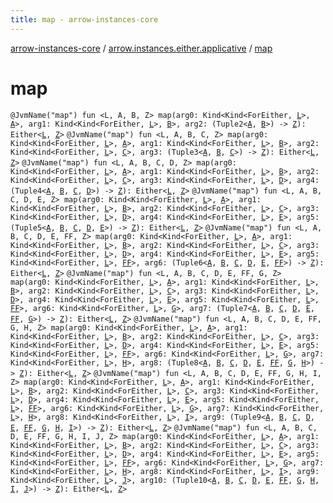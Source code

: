 ```yaml
---
title: map - arrow-instances-core
---
```


[arrow-instances-core](../index.html) / [arrow.instances.either.applicative](index.html) / [map](./map.html)

# map

`@JvmName("map") fun <L, A, B, Z> map(arg0: Kind<Kind<ForEither, `[`L`](map.html#L)`>, `[`A`](map.html#A)`>, arg1: Kind<Kind<ForEither, `[`L`](map.html#L)`>, `[`B`](map.html#B)`>, arg2: (Tuple2<`[`A`](map.html#A)`, `[`B`](map.html#B)`>) -> `[`Z`](map.html#Z)`): Either<`[`L`](map.html#L)`, `[`Z`](map.html#Z)`>`
`@JvmName("map") fun <L, A, B, C, Z> map(arg0: Kind<Kind<ForEither, `[`L`](map.html#L)`>, `[`A`](map.html#A)`>, arg1: Kind<Kind<ForEither, `[`L`](map.html#L)`>, `[`B`](map.html#B)`>, arg2: Kind<Kind<ForEither, `[`L`](map.html#L)`>, `[`C`](map.html#C)`>, arg3: (Tuple3<`[`A`](map.html#A)`, `[`B`](map.html#B)`, `[`C`](map.html#C)`>) -> `[`Z`](map.html#Z)`): Either<`[`L`](map.html#L)`, `[`Z`](map.html#Z)`>`
`@JvmName("map") fun <L, A, B, C, D, Z> map(arg0: Kind<Kind<ForEither, `[`L`](map.html#L)`>, `[`A`](map.html#A)`>, arg1: Kind<Kind<ForEither, `[`L`](map.html#L)`>, `[`B`](map.html#B)`>, arg2: Kind<Kind<ForEither, `[`L`](map.html#L)`>, `[`C`](map.html#C)`>, arg3: Kind<Kind<ForEither, `[`L`](map.html#L)`>, `[`D`](map.html#D)`>, arg4: (Tuple4<`[`A`](map.html#A)`, `[`B`](map.html#B)`, `[`C`](map.html#C)`, `[`D`](map.html#D)`>) -> `[`Z`](map.html#Z)`): Either<`[`L`](map.html#L)`, `[`Z`](map.html#Z)`>`
`@JvmName("map") fun <L, A, B, C, D, E, Z> map(arg0: Kind<Kind<ForEither, `[`L`](map.html#L)`>, `[`A`](map.html#A)`>, arg1: Kind<Kind<ForEither, `[`L`](map.html#L)`>, `[`B`](map.html#B)`>, arg2: Kind<Kind<ForEither, `[`L`](map.html#L)`>, `[`C`](map.html#C)`>, arg3: Kind<Kind<ForEither, `[`L`](map.html#L)`>, `[`D`](map.html#D)`>, arg4: Kind<Kind<ForEither, `[`L`](map.html#L)`>, `[`E`](map.html#E)`>, arg5: (Tuple5<`[`A`](map.html#A)`, `[`B`](map.html#B)`, `[`C`](map.html#C)`, `[`D`](map.html#D)`, `[`E`](map.html#E)`>) -> `[`Z`](map.html#Z)`): Either<`[`L`](map.html#L)`, `[`Z`](map.html#Z)`>`
`@JvmName("map") fun <L, A, B, C, D, E, FF, Z> map(arg0: Kind<Kind<ForEither, `[`L`](map.html#L)`>, `[`A`](map.html#A)`>, arg1: Kind<Kind<ForEither, `[`L`](map.html#L)`>, `[`B`](map.html#B)`>, arg2: Kind<Kind<ForEither, `[`L`](map.html#L)`>, `[`C`](map.html#C)`>, arg3: Kind<Kind<ForEither, `[`L`](map.html#L)`>, `[`D`](map.html#D)`>, arg4: Kind<Kind<ForEither, `[`L`](map.html#L)`>, `[`E`](map.html#E)`>, arg5: Kind<Kind<ForEither, `[`L`](map.html#L)`>, `[`FF`](map.html#FF)`>, arg6: (Tuple6<`[`A`](map.html#A)`, `[`B`](map.html#B)`, `[`C`](map.html#C)`, `[`D`](map.html#D)`, `[`E`](map.html#E)`, `[`FF`](map.html#FF)`>) -> `[`Z`](map.html#Z)`): Either<`[`L`](map.html#L)`, `[`Z`](map.html#Z)`>`
`@JvmName("map") fun <L, A, B, C, D, E, FF, G, Z> map(arg0: Kind<Kind<ForEither, `[`L`](map.html#L)`>, `[`A`](map.html#A)`>, arg1: Kind<Kind<ForEither, `[`L`](map.html#L)`>, `[`B`](map.html#B)`>, arg2: Kind<Kind<ForEither, `[`L`](map.html#L)`>, `[`C`](map.html#C)`>, arg3: Kind<Kind<ForEither, `[`L`](map.html#L)`>, `[`D`](map.html#D)`>, arg4: Kind<Kind<ForEither, `[`L`](map.html#L)`>, `[`E`](map.html#E)`>, arg5: Kind<Kind<ForEither, `[`L`](map.html#L)`>, `[`FF`](map.html#FF)`>, arg6: Kind<Kind<ForEither, `[`L`](map.html#L)`>, `[`G`](map.html#G)`>, arg7: (Tuple7<`[`A`](map.html#A)`, `[`B`](map.html#B)`, `[`C`](map.html#C)`, `[`D`](map.html#D)`, `[`E`](map.html#E)`, `[`FF`](map.html#FF)`, `[`G`](map.html#G)`>) -> `[`Z`](map.html#Z)`): Either<`[`L`](map.html#L)`, `[`Z`](map.html#Z)`>`
`@JvmName("map") fun <L, A, B, C, D, E, FF, G, H, Z> map(arg0: Kind<Kind<ForEither, `[`L`](map.html#L)`>, `[`A`](map.html#A)`>, arg1: Kind<Kind<ForEither, `[`L`](map.html#L)`>, `[`B`](map.html#B)`>, arg2: Kind<Kind<ForEither, `[`L`](map.html#L)`>, `[`C`](map.html#C)`>, arg3: Kind<Kind<ForEither, `[`L`](map.html#L)`>, `[`D`](map.html#D)`>, arg4: Kind<Kind<ForEither, `[`L`](map.html#L)`>, `[`E`](map.html#E)`>, arg5: Kind<Kind<ForEither, `[`L`](map.html#L)`>, `[`FF`](map.html#FF)`>, arg6: Kind<Kind<ForEither, `[`L`](map.html#L)`>, `[`G`](map.html#G)`>, arg7: Kind<Kind<ForEither, `[`L`](map.html#L)`>, `[`H`](map.html#H)`>, arg8: (Tuple8<`[`A`](map.html#A)`, `[`B`](map.html#B)`, `[`C`](map.html#C)`, `[`D`](map.html#D)`, `[`E`](map.html#E)`, `[`FF`](map.html#FF)`, `[`G`](map.html#G)`, `[`H`](map.html#H)`>) -> `[`Z`](map.html#Z)`): Either<`[`L`](map.html#L)`, `[`Z`](map.html#Z)`>`
`@JvmName("map") fun <L, A, B, C, D, E, FF, G, H, I, Z> map(arg0: Kind<Kind<ForEither, `[`L`](map.html#L)`>, `[`A`](map.html#A)`>, arg1: Kind<Kind<ForEither, `[`L`](map.html#L)`>, `[`B`](map.html#B)`>, arg2: Kind<Kind<ForEither, `[`L`](map.html#L)`>, `[`C`](map.html#C)`>, arg3: Kind<Kind<ForEither, `[`L`](map.html#L)`>, `[`D`](map.html#D)`>, arg4: Kind<Kind<ForEither, `[`L`](map.html#L)`>, `[`E`](map.html#E)`>, arg5: Kind<Kind<ForEither, `[`L`](map.html#L)`>, `[`FF`](map.html#FF)`>, arg6: Kind<Kind<ForEither, `[`L`](map.html#L)`>, `[`G`](map.html#G)`>, arg7: Kind<Kind<ForEither, `[`L`](map.html#L)`>, `[`H`](map.html#H)`>, arg8: Kind<Kind<ForEither, `[`L`](map.html#L)`>, `[`I`](map.html#I)`>, arg9: (Tuple9<`[`A`](map.html#A)`, `[`B`](map.html#B)`, `[`C`](map.html#C)`, `[`D`](map.html#D)`, `[`E`](map.html#E)`, `[`FF`](map.html#FF)`, `[`G`](map.html#G)`, `[`H`](map.html#H)`, `[`I`](map.html#I)`>) -> `[`Z`](map.html#Z)`): Either<`[`L`](map.html#L)`, `[`Z`](map.html#Z)`>`
`@JvmName("map") fun <L, A, B, C, D, E, FF, G, H, I, J, Z> map(arg0: Kind<Kind<ForEither, `[`L`](map.html#L)`>, `[`A`](map.html#A)`>, arg1: Kind<Kind<ForEither, `[`L`](map.html#L)`>, `[`B`](map.html#B)`>, arg2: Kind<Kind<ForEither, `[`L`](map.html#L)`>, `[`C`](map.html#C)`>, arg3: Kind<Kind<ForEither, `[`L`](map.html#L)`>, `[`D`](map.html#D)`>, arg4: Kind<Kind<ForEither, `[`L`](map.html#L)`>, `[`E`](map.html#E)`>, arg5: Kind<Kind<ForEither, `[`L`](map.html#L)`>, `[`FF`](map.html#FF)`>, arg6: Kind<Kind<ForEither, `[`L`](map.html#L)`>, `[`G`](map.html#G)`>, arg7: Kind<Kind<ForEither, `[`L`](map.html#L)`>, `[`H`](map.html#H)`>, arg8: Kind<Kind<ForEither, `[`L`](map.html#L)`>, `[`I`](map.html#I)`>, arg9: Kind<Kind<ForEither, `[`L`](map.html#L)`>, `[`J`](map.html#J)`>, arg10: (Tuple10<`[`A`](map.html#A)`, `[`B`](map.html#B)`, `[`C`](map.html#C)`, `[`D`](map.html#D)`, `[`E`](map.html#E)`, `[`FF`](map.html#FF)`, `[`G`](map.html#G)`, `[`H`](map.html#H)`, `[`I`](map.html#I)`, `[`J`](map.html#J)`>) -> `[`Z`](map.html#Z)`): Either<`[`L`](map.html#L)`, `[`Z`](map.html#Z)`>`